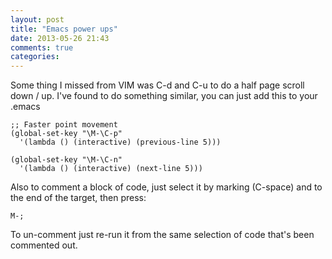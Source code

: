 ```yaml
---
layout: post
title: "Emacs power ups"
date: 2013-05-26 21:43
comments: true
categories:
---
```


Some thing I missed from VIM was C-d and C-u to do a half page scroll down / up.
I've found to do something similar, you can just add this to your .emacs

```
;; Faster point movement
(global-set-key "\M-\C-p"
  '(lambda () (interactive) (previous-line 5)))

(global-set-key "\M-\C-n"
  '(lambda () (interactive) (next-line 5)))
```

Also to comment a block of code, just select it by marking (C-space) and to the end of the target, then press:

```
M-;
```

To un-comment just re-run it from the same selection of code that's been commented out.
